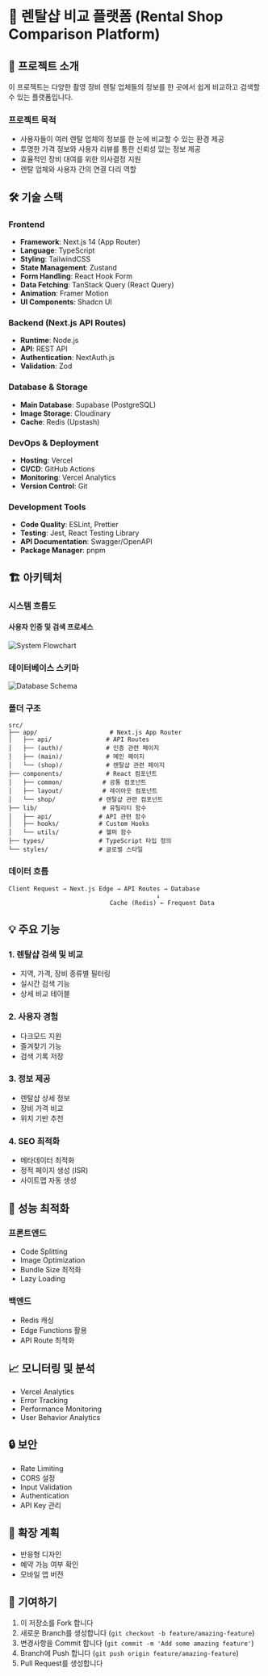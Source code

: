 # 📸 렌탈샵 비교 플랫폼 (Rental Shop Comparison Platform)

## 🎯 프로젝트 소개

이 프로젝트는 다양한 촬영 장비 렌탈 업체들의 정보를 한 곳에서 쉽게 비교하고 검색할 수 있는 플랫폼입니다.

### 프로젝트 목적

- 사용자들이 여러 렌탈 업체의 정보를 한 눈에 비교할 수 있는 환경 제공
- 투명한 가격 정보와 사용자 리뷰를 통한 신뢰성 있는 정보 제공
- 효율적인 장비 대여를 위한 의사결정 지원
- 렌탈 업체와 사용자 간의 연결 다리 역할

## 🛠 기술 스택

### Frontend

- **Framework**: Next.js 14 (App Router)
- **Language**: TypeScript
- **Styling**: TailwindCSS
- **State Management**: Zustand
- **Form Handling**: React Hook Form
- **Data Fetching**: TanStack Query (React Query)
- **Animation**: Framer Motion
- **UI Components**: Shadcn UI

### Backend (Next.js API Routes)

- **Runtime**: Node.js
- **API**: REST API
- **Authentication**: NextAuth.js
- **Validation**: Zod

### Database & Storage

- **Main Database**: Supabase (PostgreSQL)
- **Image Storage**: Cloudinary
- **Cache**: Redis (Upstash)

### DevOps & Deployment

- **Hosting**: Vercel
- **CI/CD**: GitHub Actions
- **Monitoring**: Vercel Analytics
- **Version Control**: Git

### Development Tools

- **Code Quality**: ESLint, Prettier
- **Testing**: Jest, React Testing Library
- **API Documentation**: Swagger/OpenAPI
- **Package Manager**: pnpm

## 🏗 아키텍처

### 시스템 흐름도

#### 사용자 인증 및 검색 프로세스

![System Flowchart](docs/images/system-flowchart.png)

### 데이터베이스 스키마

![Database Schema](docs/images/db-schema.png)

### 폴더 구조

```
src/
├── app/                    # Next.js App Router
│   ├── api/               # API Routes
│   ├── (auth)/            # 인증 관련 페이지
│   ├── (main)/            # 메인 페이지
│   └── (shop)/            # 렌탈샵 관련 페이지
├── components/            # React 컴포넌트
│   ├── common/           # 공통 컴포넌트
│   ├── layout/           # 레이아웃 컴포넌트
│   └── shop/            # 렌탈샵 관련 컴포넌트
├── lib/                  # 유틸리티 함수
│   ├── api/             # API 관련 함수
│   ├── hooks/           # Custom Hooks
│   └── utils/           # 헬퍼 함수
├── types/               # TypeScript 타입 정의
└── styles/              # 글로벌 스타일
```

### 데이터 흐름

```
Client Request → Next.js Edge → API Routes → Database
                                         ↓
                            Cache (Redis) ← Frequent Data
```

## 💡 주요 기능

### 1. 렌탈샵 검색 및 비교

- 지역, 가격, 장비 종류별 필터링
- 실시간 검색 기능
- 상세 비교 테이블

### 2. 사용자 경험

- 다크모드 지원
- 즐겨찾기 기능
- 검색 기록 저장

### 3. 정보 제공

- 렌탈샵 상세 정보
- 장비 가격 비교
- 위치 기반 추천

### 4. SEO 최적화

- 메타데이터 최적화
- 정적 페이지 생성 (ISR)
- 사이트맵 자동 생성

## 🚀 성능 최적화

### 프론트엔드

- Code Splitting
- Image Optimization
- Bundle Size 최적화
- Lazy Loading

### 백엔드

- Redis 캐싱
- Edge Functions 활용
- API Route 최적화

## 📈 모니터링 및 분석

- Vercel Analytics
- Error Tracking
- Performance Monitoring
- User Behavior Analytics

## 🔒 보안

- Rate Limiting
- CORS 설정
- Input Validation
- Authentication
- API Key 관리

## 🌱 확장 계획

- 반응형 디자인
- 예약 가능 여부 확인
- 모바일 앱 버전

## 🤝 기여하기

1. 이 저장소를 Fork 합니다
2. 새로운 Branch를 생성합니다 (`git checkout -b feature/amazing-feature`)
3. 변경사항을 Commit 합니다 (`git commit -m 'Add some amazing feature'`)
4. Branch에 Push 합니다 (`git push origin feature/amazing-feature`)
5. Pull Request를 생성합니다
